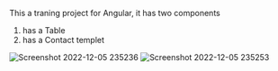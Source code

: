 This a traning project for Angular,
it has two components
1. has a Table
2. has a Contact templet


![Screenshot 2022-12-05 235236](https://user-images.githubusercontent.com/24588700/205754978-13f82297-a16d-4103-9054-c284985a62d9.png)
![Screenshot 2022-12-05 235253](https://user-images.githubusercontent.com/24588700/205754982-9d78c209-2170-4b6e-ba9f-4c4762f38458.png)
